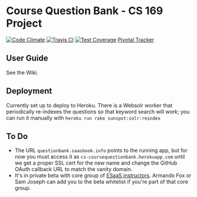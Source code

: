 # Course Question Bank - CS 169 Project

[![Code Climate](https://codeclimate.com/github/jshoe/coursequestionbank/badges/gpa.svg)](https://codeclimate.com/github/jshoe/coursequestionbank)
[![Travis CI](https://travis-ci.org/jshoe/coursequestionbank.svg?branch=master)](https://travis-ci.org/jshoe/coursequestionbank)
[![Test Coverage](https://codeclimate.com/github/jshoe/coursequestionbank/badges/coverage.svg)](https://codeclimate.com/github/jshoe/coursequestionbank/coverage)
[Pivotal Tracker](https://www.pivotaltracker.com/n/projects/1544183)

## User Guide

See the Wiki.

## Deployment

Currently set up to deploy to Heroku.  There is a Websolr worker that periodically re-indexes the questions so that keyword search will work; you can run it manually with `heroku run rake sunspot:solr:reindex`

## To Do

* The URL `questionbank.saasbook.info` points to the running app, but for now you must access it as `cs-coursequestionbank.herokuapp.com` until we get a proper SSL cert for the new name and change the GitHub OAuth callback URL to match the vanity domain.
* It's in private beta with core group of [ESaaS instructors](http://www.saasbook.info).  Armando Fox or Sam Joseph can add you to the beta whitelist if you're part of that core group.
